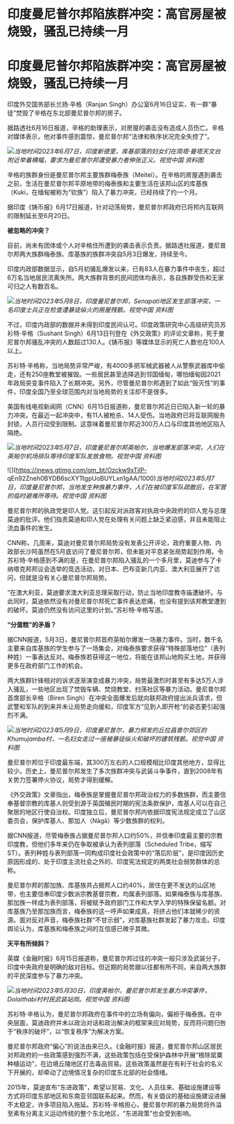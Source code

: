 # 印度曼尼普尔邦陷族群冲突：高官房屋被烧毁，骚乱已持续一月

# 印度曼尼普尔邦陷族群冲突：高官房屋被烧毁，骚乱已持续一月

印度外交国务部长兰扬·辛格（Ranjan Singh）办公室6月16日证实，有一群“暴徒”焚毁了辛格在东北部曼尼普尔邦的房子。

据路透社6月16日报道，辛格的助理表示，对房屋的袭击没有造成人员伤亡。辛格对媒体表示，他对事件感到震惊，曼尼普尔邦“法律和秩序状况完全失控了”。

![](https://inews.gtimg.com/om_bt/OZZpzZoIyyOlqQGgC38qawyR7c1RTXNiERYdHc3pcHzp0AA/1000)_当地时间2023年6月7日，印度新德里，库基部落的妇女们在简塔·曼塔天文台附近举着横幅，要求为曼尼普尔邦遭受暴力者伸张正义。视觉中国
资料图_

辛格的族群身份是曼尼普尔邦主要族群梅泰族（Meitei）。在辛格的房屋遇到袭击之前，生活在曼尼普尔邦平原地带的梅泰族和主要生活在该邦山区的库基族（Kuki，在缅甸被称为“钦族”）陷入了暴力冲突，已经持续了约一个月。

据印度《铸币报》6月17日报道，针对动荡局势，曼尼普尔邦政府已将邦内互联网的限制延长至6月20日。

**被忽略的冲突？**

目前，尚未有团体或个人对辛格住所遭到的袭击表示负责。据路透社报道，曼尼普尔邦两大族群梅泰族、库基族的族群冲突自5月3日爆发，持续至今。

印度内政部数据显示，自5月初骚乱爆发以来，已有83人在暴力事件中丧生，超过6万名当地居民流离失所。两大族群背景的民间团体均表示，各自族群受伤和无家可归之人有数百名。

![](https://inews.gtimg.com/om_bt/OZE4JV0cX4lGSY0tF7C-DYZcaTYm-y5I0iKG0GkcY77OcAA/1000)_当地时间2023年5月8日，印度曼尼普尔邦，Senapati地区发生部落冲突，一名印度士兵正在检查遭暴徒纵火的房屋残骸。视觉中国
资料图_

不过，印度内政部的数据并未得到印度民间认可。印度政策研究中心高级研究员苏衫特·辛格（Sushant
Singh）6月13日刊登在《外交政策》的评论文章称，死于曼尼普尔邦骚乱冲突的人数超过130人。《铸币报》等媒体显示的死亡人数也在100人以上。

苏衫特·辛格称，当地局势非常严峻，有4000多把军械武器被人从警察武器库中偷走，还有250座教堂被摧毁。一些居民甚至选择逃到邻国缅甸，哪怕缅甸因2021年政局突变事件陷入了长期冲突。另外，尽管曼尼普尔邦遇到了如此“毁灭性”的事件，印度全国乃至全球范围内对当地局势的关注却不是很多。

美国有线电视新闻网（CNN）6月15日报道称，曼尼普尔邦近日已陷入新一轮的暴力冲突。在最近一起冲突中，有11人被枪杀、14人受伤。当地政府已将互联网服务封锁，人员行动受到限制。这意味着曼尼普尔邦近300万人口与印度其他地区陷入隔绝。

![](https://inews.gtimg.com/om_bt/OZdQi9JPqDGbhu2mTP6mTc5XwxSidgLKXDGG7RoL9B0TcAA/1000)_当地时间2023年5月7日，印度曼尼普尔邦英帕尔，当地爆发部落冲突，人们在英帕尔机场排队等待印度军队发放食物。视觉中国
资料图_

![](https://inews.gtimg.com/om_bt/Ozckw9xTilP-
qEn92Zneh0BYDB6scXYTtgpUoBUYLxn1gAA/1000)_当地时间2023年5月7日，印度曼尼普尔邦，当地发生种族暴力事件，人们在被印度军队疏散后，在军营的临时避难所等待。视觉中国
资料图_

曼尼普尔邦的执政党是印人党。这引起反对派政客对执政中央政府的印人党与总理莫迪的批评。他们指责莫迪和印人党在处理有关问题上缺乏紧迫感，并且未能阻止流血事件的发生。

CNN称，几周来，莫迪对曼尼普尔邦局势没有发表公开评论，政府重要人物、内政部长沙阿虽然在5月底访问了曼尼普尔邦，但未能对平息紧张局势起到作用。令苏衫特·辛格感到不满的是，在曼尼普尔邦陷入骚乱的一个多月里，莫迪参与了卡纳塔克邦邦议会选举的竞选活动，对日本、巴布亚新几内亚、澳大利亚展开了访问，但就是没有关心曼尼普尔邦局势。

“在澳大利亚，莫迪要求澳大利亚总理采取行动，防止当地印度教寺庙遭破坏。与此同时，莫迪依然没有对曼尼普尔邦死亡事件表达悲痛，也没有提到该邦教堂遭到的破坏。莫迪仍然没有访问这里的计划。”苏衫特·辛格写道。

**“分蛋糕”的矛盾？**

据CNN报道，5月3日，曼尼普尔邦首府英帕尔爆发一场暴力事件。当时，数千名主要来自库基族的学生参与了一场集会，对梅泰族要求获得“特殊部落地位”（表列种姓）一事表达反对。梅泰族若获得这一地位，将能在该邦山地购买土地，并获得更多在政府部门工作的机会。

两大族群针锋相对的诉求逐渐演变成暴力冲突，局势最激烈时甚至有多达5万人涉入骚乱，一些地区出现了焚毁车辆、焚烧教堂、扫荡社区等暴力活动。曼尼普尔邦首席部长辛格（Biren
Singh）在冲突全面爆发后就向联邦政府提出派兵请求，但武警和军队的到来并未让局势走向缓和，印度军方“见到人即开枪”的姿态更引起强烈不满。

![](https://inews.gtimg.com/om_bt/OzS7smparfO2Ds0sY0KLZtW_Ywjy7yep8nrnGP0yqxYncAA/1000)_当地时间2023年5月9日，印度曼尼普尔，暴力频发的丘拉昌普尔郊区的Khumujamba村，一名妇女走过一座被暴徒纵火和破坏的建筑残骸。视觉中国
资料图_

曼尼普尔邦位于印度最东端，其300万左右的人口规模相比印度其他地方，显得比较少。历史上，曼尼普尔邦发生了多次族群冲突与武装斗争事件，直到2008年有关势力签署停火协议，局势才得到缓解。

《外交政策》文章指出，梅泰族是掌握曼尼普尔邦政治权力的多数族群，而主要信奉基督宗教的库基人则受到源于英国殖民时期的宪法条款保护，库基人可以在自己聚居的地区行使自治权。印度独立后，曼尼普尔邦内依据印度宪法规定成立了山区委员会，保护库基人、那加人（Nāgā）等少数族群的权利。

据CNN报道，尽管梅泰族占据曼尼普尔邦人口约50%，并信奉印度最主要的宗教印度教，但他们多年来仍在争取被承认为表列部落（Scheduled
Tribe，缩写ST）。表列种姓与表列部落一同构成印度社会政策中的“落后阶层”，是印度因历史原因形成的、处于印度主流社会之外的、印度宪法规定的两类社会弱势群体的总称。

曼尼普尔邦的那加族、库基族共占据邦人口约40%，居住在更不发达的山区地带，也主要信奉印度少数派宗教基督宗教，均属表列部落。如果梅泰族与库基族、那加族一样成为表列部落，将被赋予政府部门工作和大学入学的特殊保留名额。对库基族乃至那加族而言，梅泰族的这一呼声如果成真，将挤占他们本就稀少的资源。面对反对声音，梅泰族社群“不甘示弱”，对库基族社群发起了暴力攻击。印度舆论认为，库基族和梅泰族之间的互信感已微乎其微。

**天平有所倾斜？**

英媒《金融时报》6月15日报道称，曼尼普尔邦过往的冲突一般只涉及武装分子，印度中央政府是明确的敌对目标。但近期的局势跟以往都有所不同，来自两大族群的平民深度参与了暴力冲突。

![](https://inews.gtimg.com/om_bt/O7HD9hYqDDKe3wohoPpFmlQkxPt6O3DMuHgef-27OigjQAA/1000)_当地时间2023年5月30日，印度英帕尔，曼尼普尔邦发生暴力冲突事件，Dolaithabi村村民武装站岗。视觉中国
资料图_

苏衫特·辛格认为，曼尼普尔邦政府在事件中的立场有偏向，偏袒于梅泰族。在中央层面，莫迪政府并未以政治对话和政治解决的框架来应对局势，反而将问题归咎于“秩序的破坏”，以“恢复秩序”为解决方案。

曼尼普尔邦政府“偏心”的说法由来已久。《金融时报》报道，曼尼普尔邦山区居民对邦政府的一些政策感到强烈不满，这些政策包括在受保护森林中开展“根除罂粟种植运动”，在边境丘陵地区打击毒品贸易。这些政策虽然是在有利于社会的名义下开展的，却牵动了边境情况复杂的印度东北部的社会情绪。

2015年，莫迪宣布“东进政策”，希望以贸易、文化、人员往来、基础设施建设等方式将印度东部地区和东南亚邻国联系起来。然而，有关倡议的基础设施建设进展不太稳定，许多项目陷入拖延。苏衫特·辛格担心，曼尼普尔邦的暴力局势将外溢至素有分离主义运动传统的整个东北地区，“东进政策”也会受到影响。

